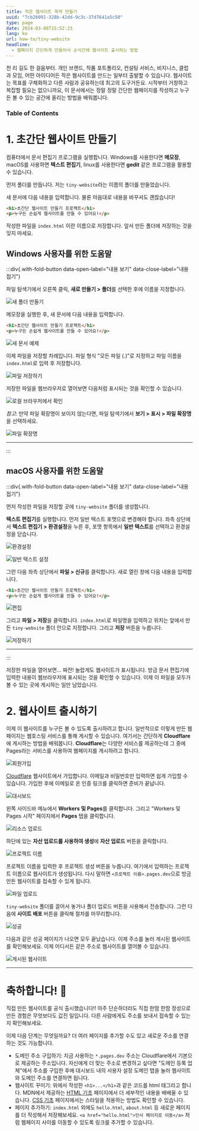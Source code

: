 ```yaml
---
title: 작은 웹사이트 뚝딱 만들기
uuid: "7cb26091-328b-42dd-9c3c-37d7641a5c50"
type: page
date: 2024-03-06T15:52:23
lang: ko
url: how-to/tiny-website
headline:
  - 웹페이지 간단하게 만들어서 순식간에 웹사이트 출시하는 방법
---
```


천 리 길도 한 걸음부터. 개인 브랜드, 작품 포트폴리오, 컨설팅 서비스, 비지니스,
클럽과 모임, 어떤 아이디어든 작은 웹사이트를 만드는 일부터 출발할 수 있습니다.
웹사이트는 목표를 구체화하고 다른 사람과 공유하는데 최고의 도구거든요. 시작부터
거창하고 복잡할 필요는 없으니까요, 이 문서에서는 정말 정말 간단한 웹페이지를
작성하고 누구든 볼 수 있는 공간에 올리는 방법을 배워봅니다.

### Table of Contents

# 1. 초간단 웹사이트 만들기

컴퓨터에서 문서 편집기 프로그램을 실행합니다. Windows를 사용한다면 **메모장**,
macOS를 사용하면 **텍스트 편집기**, linux를 사용한다면 **gedit** 같은 프로그램을
활용할 수 있습니다.

먼저 폴더를 만듭니다. 저는 `tiny-website`라는 이름의 폴더를 만들었습니다.

새 문서에 다음 내용을 입력합니다. 물론 마음대로 내용을 바꾸셔도 괜찮습니다!

```html
<h1>초간단 웹사이트 만들기 프로젝트</h1>
<p>누구든 손쉽게 웹사이트를 만들 수 있어요!</p>
```

작성한 파일을 `index.html` 이란 이름으로 저장합니다. 앞서 만든 폴더에 저장하는
것을 잊지 마세요.

## Windows 사용자를 위한 도움말

:::div{.with-fold-button data-open-label="내용 보기" data-close-label="내용 접기"}

파일 탐색기에서 오른쪽 클릭, **새로 만들기 > 폴더**를 선택한 후에 이름을
지정합니다.

![새 폴더 만들기](windows/new-dir.webp)

메모장을 실행한 후, 새 문서에 다음 내용을 입력합니다.

```html
<h1>초간단 웹사이트 만들기 프로젝트</h1>
<p>누구든 손쉽게 웹사이트를 만들 수 있어요!</p>
```

![새 문서 예제](windows/notepad.webp)

이제 파일을 저장할 차례입니다. 파일 형식 "모든 파일 (*.*)"로 지정하고 파일
이름을 `index.html`로 입력 후 저장합니다.


![파일 저장하기](windows/save-file.webp)

저장한 파일을 웹브라우저로 열어보면 다음처럼 표시되는 것을 확인할 수 있습니다.

![로컬 브라우저에서 확인](windows/preview-local.webp)

*참고*: 만약 파일 확장명이 보이지 않는다면, 파일 탐색기에서 **보기 > 표시 > 파일
확장명**을 선택하세요.

![파일 확장명](windows/show-ext.webp)

---

:::


## macOS 사용자를 위한 도움말

:::div{.with-fold-button data-open-label="내용 보기" data-close-label="내용 접기"}

먼저 작성한 파일을 저장할 곳에 `tiny-website` 폴더를 생성합니다.

**텍스트 편집기**를 실행합니다. 먼저 일반 텍스트 포멧으로 변경해야 합니다. 좌측
상단에서 **텍스트 편집기 > 환경설정**을 누른 후, 포맷 항목에서 **일반 텍스트**를
선택하고 환경설정을 닫습니다.

![환경설정](macos/preference.webp)

![일반 텍스트 설정](macos/plain-text.webp)

그런 다음 좌측 상단에서 **파일 > 신규**를 클릭합니다. 새로 열린 창에 다음 내용을
입력합니다.

```html
<h1>초간단 웹사이트 만들기 프로젝트</h1>
<p>누구든 손쉽게 웹사이트를 만들 수 있어요!</p>
```

![편집](macos/edit.webp)

그리고 **파일 > 저장**을 클릭합니다. `index.html`로 파일명을 입력하고
위치는 앞에서 만든 `tiny-website` 폴더 안으로 지정합니다. 그리고 **저장** 버튼을
누릅니다.

![저장하기](macos/save.webp)

---

:::

저장한 파일을 열어보면... 짜잔! 놀랍게도 웹사이트가 표시됩니다. 방금 문서
편집기에 입력한 내용이 웹브라우저에 표시되는 것을 확인할 수 있습니다. 이제 이
파일을 모두가 볼 수 있는 곳에 게시하는 일만 남았습니다.

# 2. 웹사이트 출시하기

이제 이 웹사이트를 누구든 볼 수 있도록 출시하려고 합니다. 일반적으로 이렇게 만든
웹페이지는 웹호스팅 서비스를 통해 게시할 수 있습니다. 여기서는 간단하게
**Cloudflare**에 게시하는 방법을 배워봅니다. **Cloudflare**는 다양한 서비스를 제공하는데
그 중에 Pages라는 서비스를 사용하여 웹페이지를 게시하려고 합니다.

![회원가입](signup.webp)

[Cloudflare](https://www.cloudflare.com/ko-kr/) 웹사이트에서 가입합니다. 이메일과
비밀번호만 입력하면 쉽게 가입할 수 있습니다. 가입한 후에 이메일로 온 인증 링크를
클릭하면 준비가 끝납니다.

![대시보드](dashboard.webp)

왼쪽 사이드바 메뉴에서 **Workers 및 Pages**를 클릭합니다. 그리고 "Workers 및
Pages 시작" 페이지에서 **Pages** 탭을 클릭합니다.

![리소스 업로드](resource-upload.webp)

하단에 있는 **자산 업로드를 사용하여 생성**에 **자산 업로드** 버튼을 클릭합니다.

![프로젝트 이름](project-name.webp)

프로젝트 이름을 입력한 후 프로젝트 생성 버튼을 누릅니다. 여기에서 입력하는
프로젝트 이름으로 웹사이트가 생성됩니다. 다시 말하면 `<프로젝트
이름>.pages.dev`으로 방금 만든 웹사이트를 접속할 수 있게 됩니다.

![파일 업로드](upload-button.webp)

`tiny-website` 폴더를 끌어서 놓거나 폴더 업로드 버튼을 사용해서 전송합니다. 그런
다음에 **사이트 배포** 버튼을 클릭해 절차를 마무리합니다.

![성공](success.webp)

다음과 같은 성공 페이지가 나오면 모두 끝났습니다. 이제 주소를 눌러 게시된
웹사이트를 확인해보세요. 이제 어디서든 같은 주소로 웹사이트를 열어볼 수
있습니다.

![게시된 웹사이트](website.webp)

---

# 축하합니다! 🥳

직접 만든 웹사이트를 공식 출시했습니다!! 아주 단순하더라도
직접 한땀 한땀 정성으로 만든 경험은 무엇보다도 값진 일입니다. 다른 사람에게도
주소를 보내서 접속할 수 있는지 확인해보세요.

이제 다음 단계는 무엇일까요? 더 여러 페이지를 추가할 수도 있고 새로운 주소를
연결하는 것도 가능합니다.

- 도메인 주소 구입하기: 지금 사용하는 `*.pages.dev` 주소는 Cloudflare에서
  기본으로 제공하는 주소입니다. 자신에게 더 맞는 주소로 변경하고 싶다면 "도메인
  등록 업체"에서 주소를 구입한 후에 대시보드 내의 사용자 설정 도메인 탭을 눌러
  웹사이트와 도메인 주소를 연결하면 됩니다.
- 웹사이트 꾸미기: 위에서 작성한 `<h1>...</h1>`과 같은 코드를 html 태그라고
  합니다. MDN에서 제공하는 [HTML 기초][0] 페이지에서 더 세부적인 내용을 배배울
  수 있습니다. [CSS 기초][1] 페이지에서는 스타일을 적용하는 방법도 확인할 수
  있습니다.
- 페이지 추가하기: `index.html` 외에도 `hello.html`, `about.html` 등 새로운
  페이지를 더 작성해서 저장해보세요. `<a href="hello.html">인사 페이지로
  이동</a>` 처럼 웹페이지 사이를 이동할 수 있도록 링크를 추가할 수 있습니다.

[0]: https://developer.mozilla.org/ko/docs/Learn/Getting_started_with_the_web/CSS_basics
[1]: https://developer.mozilla.org/ko/docs/Learn/Getting_started_with_the_web/HTML_basics

